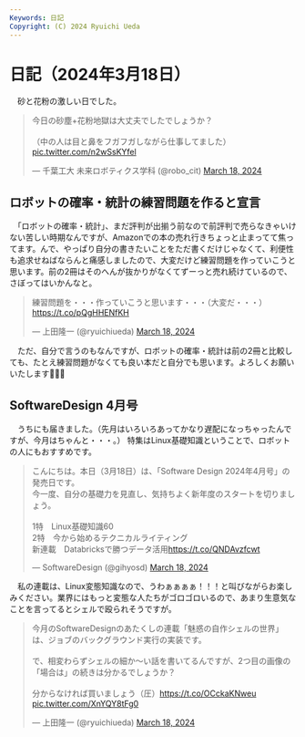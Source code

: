 ```yaml
---
Keywords: 日記
Copyright: (C) 2024 Ryuichi Ueda
---
```


# 日記（2024年3月18日）

　砂と花粉の激しい日でした。

<blockquote class="twitter-tweet"><p lang="ja" dir="ltr">今日の砂塵+花粉地獄は大丈夫でしたでしょうか？<br><br>（中の人は目と鼻をフガフガしながら仕事してました） <a href="https://t.co/n2wSsKYfel">pic.twitter.com/n2wSsKYfel</a></p>&mdash; 千葉工大 未来ロボティクス学科 (@robo_cit) <a href="https://twitter.com/robo_cit/status/1769698811285250390?ref_src=twsrc%5Etfw">March 18, 2024</a></blockquote> <script async src="https://platform.twitter.com/widgets.js" charset="utf-8"></script>

## ロボットの確率・統計の練習問題を作ると宣言

　「ロボットの確率・統計」、まだ評判が出揃う前なので前評判で売らなきゃいけない苦しい時期なんですが、Amazonでの本の売れ行きちょっと止まってて焦ってます。んで、やっぱり自分の書きたいことをただ書くだけじゃなくて、利便性も追求せねばならんと痛感しましたので、大変だけど練習問題を作っていこうと思います。前の2冊はそのへんが抜かりがなくてずーっと売れ続けているので、さぼってはいかんなと。

<blockquote class="twitter-tweet"><p lang="ja" dir="ltr">練習問題を・・・作っていこうと思います・・・（大変だ・・・） <a href="https://t.co/pQgHHENfKH">https://t.co/pQgHHENfKH</a></p>&mdash; 上田隆一 (@ryuichiueda) <a href="https://twitter.com/ryuichiueda/status/1769514538255437858?ref_src=twsrc%5Etfw">March 18, 2024</a></blockquote> <script async src="https://platform.twitter.com/widgets.js" charset="utf-8"></script>

　ただ、自分で言うのもなんですが、ロボットの確率・統計は前の2冊と比較しても、たとえ練習問題がなくても良い本だと自分でも思います。よろしくお願いいたします🙏🙏🙏

## SoftwareDesign 4月号

　うちにも届きました。（先月はいろいろあってかなり遅配になっちゃったんですが、今月はちゃんと・・・。）
特集はLinux基礎知識ということで、ロボットの人にもおすすめです。

<blockquote class="twitter-tweet"><p lang="ja" dir="ltr">こんにちは。本日（3月18日）は、「Software Design 2024年4月号」の発売日です。<br>今一度、自分の基礎力を見直し、気持ちよく新年度のスタートを切りましょう。<br><br>1特　Linux基礎知識60<br>2特　今から始めるテクニカルライティング<br>新連載　Databricksで勝つデータ活用<a href="https://t.co/QNDAvzfcwt">https://t.co/QNDAvzfcwt</a></p>&mdash; SoftwareDesign (@gihyosd) <a href="https://twitter.com/gihyosd/status/1769551317557801331?ref_src=twsrc%5Etfw">March 18, 2024</a></blockquote> <script async src="https://platform.twitter.com/widgets.js" charset="utf-8"></script>

　私の連載は、Linux変態知識なので、うわぁぁぁぁ！！！と叫びながらお楽しみください。業界にはもっと変態な人たちがゴロゴロいるので、あまり生意気なことを言ってるとシェルで殴られそうですが。

<blockquote class="twitter-tweet"><p lang="ja" dir="ltr">今月のSoftwareDesignのあたくしの連載「魅惑の自作シェルの世界」は、ジョブのバックグラウンド実行の実装です。<br><br>で、相変わらずシェルの細か〜い話を書いてるんですが、2つ目の画像の「場合は」の続きは分かるでしょうか？<br><br>分からなければ買いましょう（圧）<a href="https://t.co/OCckaKNweu">https://t.co/OCckaKNweu</a> <a href="https://t.co/XnYQY8tFg0">pic.twitter.com/XnYQY8tFg0</a></p>&mdash; 上田隆一 (@ryuichiueda) <a href="https://twitter.com/ryuichiueda/status/1769647541522739301?ref_src=twsrc%5Etfw">March 18, 2024</a></blockquote> <script async src="https://platform.twitter.com/widgets.js" charset="utf-8"></script>



